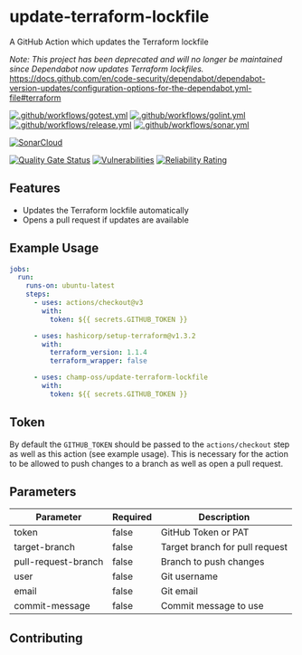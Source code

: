 # update-terraform-lockfile

A GitHub Action which updates the Terraform lockfile

*Note: This project has been deprecated and will no longer be maintained since Dependabot now updates Terraform lockfiles.*
https://docs.github.com/en/code-security/dependabot/dependabot-version-updates/configuration-options-for-the-dependabot.yml-file#terraform

[![.github/workflows/gotest.yml](https://github.com/champ-oss/update-terraform-lockfile/actions/workflows/gotest.yml/badge.svg?branch=main)](https://github.com/champ-oss/update-terraform-lockfile/actions/workflows/gotest.yml)
[![.github/workflows/golint.yml](https://github.com/champ-oss/update-terraform-lockfile/actions/workflows/golint.yml/badge.svg?branch=main)](https://github.com/champ-oss/update-terraform-lockfile/actions/workflows/golint.yml)
[![.github/workflows/release.yml](https://github.com/champ-oss/update-terraform-lockfile/actions/workflows/release.yml/badge.svg)](https://github.com/champ-oss/update-terraform-lockfile/actions/workflows/release.yml)
[![.github/workflows/sonar.yml](https://github.com/champ-oss/update-terraform-lockfile/actions/workflows/sonar.yml/badge.svg)](https://github.com/champ-oss/update-terraform-lockfile/actions/workflows/sonar.yml)

[![SonarCloud](https://sonarcloud.io/images/project_badges/sonarcloud-black.svg)](https://sonarcloud.io/summary/new_code?id=champ-oss_update-terraform-lockfile)

[![Quality Gate Status](https://sonarcloud.io/api/project_badges/measure?project=champ-oss_update-terraform-lockfile&metric=alert_status)](https://sonarcloud.io/summary/new_code?id=champ-oss_update-terraform-lockfile)
[![Vulnerabilities](https://sonarcloud.io/api/project_badges/measure?project=champ-oss_update-terraform-lockfile&metric=vulnerabilities)](https://sonarcloud.io/summary/new_code?id=champ-oss_update-terraform-lockfile)
[![Reliability Rating](https://sonarcloud.io/api/project_badges/measure?project=champ-oss_update-terraform-lockfile&metric=reliability_rating)](https://sonarcloud.io/summary/new_code?id=champ-oss_update-terraform-lockfile)

## Features
- Updates the Terraform lockfile automatically
- Opens a pull request if updates are available

## Example Usage

```yaml
jobs:
  run:
    runs-on: ubuntu-latest
    steps:
      - uses: actions/checkout@v3
        with:
          token: ${{ secrets.GITHUB_TOKEN }}

      - uses: hashicorp/setup-terraform@v1.3.2
        with:
          terraform_version: 1.1.4
          terraform_wrapper: false

      - uses: champ-oss/update-terraform-lockfile
        with:
          token: ${{ secrets.GITHUB_TOKEN }}
```

## Token
By default the `GITHUB_TOKEN` should be passed to the `actions/checkout` step as well as this action (see example usage). This is necessary for the action to be allowed to push changes to a branch as well as open a pull request.


## Parameters
| Parameter | Required | Description |
| --- | --- | --- |
| token | false | GitHub Token or PAT |
| target-branch | false | Target branch for pull request |
| pull-request-branch | false | Branch to push changes |
| user | false | Git username |
| email | false | Git email |
| commit-message | false | Commit message to use |

## Contributing

